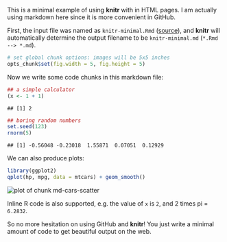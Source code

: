 This is a minimal example of using **knitr** with in HTML pages. I am actually
using markdown here since it is more convenient in GitHub.

First, the input file was named as `knitr-minimal.Rmd`
([source](https://github.com/yihui/knitr/blob/master/inst/examples/knitr-minimal.Rmd)),
and **knitr** will automatically determine the output filename to be
`knitr-minimal.md` (`*.Rmd --> *.md`).


```r
# set global chunk options: images will be 5x5 inches
opts_chunk$set(fig.width = 5, fig.height = 5)
```


Now we write some code chunks in this markdown file:


```r
## a simple calculator
(x <- 1 + 1)
```

```
## [1] 2
```

```r
## boring random numbers
set.seed(123)
rnorm(5)
```

```
## [1] -0.56048 -0.23018  1.55871  0.07051  0.12929
```


We can also produce plots:


```r
library(ggplot2)
qplot(hp, mpg, data = mtcars) + geom_smooth()
```

![plot of chunk md-cars-scatter](figure/md-cars-scatter.png) 


Inline R code is also supported, e.g. the value of `x` is `2`, and 2 times pi
= `6.2832`.

So no more hesitation on using GitHub and **knitr**! You just write a minimal
amount of code to get beautiful output on the web.
